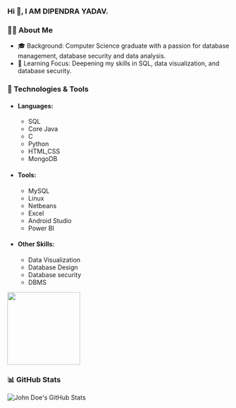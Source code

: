 ### Hi 👋, I AM DIPENDRA YADAV.
<div id="header" align="center">
  
</div>

### 👨‍💻 About Me

- 🎓 Background: Computer Science graduate with a passion for database management, database security and data analysis.
- 🌱 Learning Focus: Deepening my skills in SQL, data visualization, and database security.

### 🔧 Technologies & Tools

- #### Languages:
  - SQL
  - Core Java
  - C
  - Python
  - HTML,CSS
  - MongoDB
- #### Tools:
  - MySQL
  - Linux
  - Netbeans
  - Excel
  - Android Studio
  - Power BI
- #### Other Skills:
  - Data Visualization
  - Database Design
  - Database security
  - DBMS

 <img src="https://komarev.com/ghpvc/?username=dipendrad&style=for-the-badge&color=blue" width="165" />
</div>



### 📊 GitHub Stats

![John Doe's GitHub Stats](https://github-readme-stats.vercel.app/api?username=dipendrad&show_icons=true&theme=blueberry)









